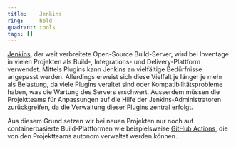 ```yaml
---
title:    Jenkins  
ring:     hold  
quadrant: tools
tags: []
---
```


[Jenkins][jenkins], der weit verbreitete Open-Source Build-Server, wird bei Inventage in vielen Projekten als
Build-, Integrations- und Delivery-Plattform verwendet. Mittels Plugins kann Jenkins an vielfältige Bedürfnisse
angepasst werden. Allerdings erweist sich diese Vielfalt je länger je mehr als Belastung, da viele Plugins
veraltet sind oder Kompatibilitätsprobleme haben, was die Wartung des Servers erschwert. Ausserdem müssen die Projektteams für Anpassungen auf die Hilfe der Jenkins-Administratoren zurückgreifen, da die Verwaltung dieser Plugins zentral erfolgt.

Aus diesem Grund setzen wir bei neuen Projekten nur noch auf containerbasierte Build-Plattformen wie beispielsweise [GitHub
Actions][gitHubActions], die von den Projektteams autonom verwaltet werden können.

[jenkins]: https://www.jenkins.io/
[gitHubActions]: /tools/github-actions